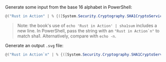 Generate some input from the base 16 alphabet in PowerShell:

```powershell
@("Rust in Action" | % {([System.Security.Cryptography.SHA1CryptoServiceProvider]::new()).ComputeHash([Char[]]$_)} | % { "{0:x2}" -f $_}) -join $null
```

> Note: the book's use of `echo 'Rust in Action' | sha1sum` includes a new line. In PowerShell, pass the string with an
> ``"Rust in Action`n"`` to match sha1. Alternatively, compare with `echo -n`.

Generate an output `.svg` file:

```powershell
@("Rust in Action`n" | % {([System.Security.Cryptography.SHA1CryptoServiceProvider]::new()).ComputeHash([int[]][Char[]]$_)} | % { "{0:x2}" -f $_}) -join $null | % {cargo run -- $_}
```
